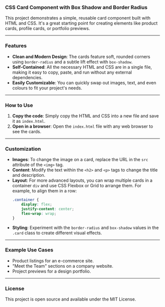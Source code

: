 ### CSS Card Component with Box Shadow and Border Radius

This project demonstrates a simple, reusable card component built with HTML and CSS. It's a great starting point for creating elements like product cards, profile cards, or portfolio previews.

-----

### Features

  - **Clean and Modern Design**: The cards feature soft, rounded corners using `border-radius` and a subtle lift effect with `box-shadow`.
  - **Self-Contained**: All the necessary HTML and CSS are in a single file, making it easy to copy, paste, and run without any external dependencies.
  - **Easily Customizable**: You can quickly swap out images, text, and even colours to fit your project's needs.

-----

### How to Use

1.  **Copy the code**: Simply copy the HTML and CSS into a new file and save it as `index.html`.
2.  **Open in a browser**: Open the `index.html` file with any web browser to see the cards.

-----

### Customization

  - **Images**: To change the image on a card, replace the URL in the `src` attribute of the `<img>` tag.
  - **Content**: Modify the text within the `<h2>` and `<p>` tags to change the title and description.
  - **Layout**: For more advanced layouts, you can wrap multiple cards in a container `div` and use CSS Flexbox or Grid to arrange them. For example, to align them in a row:
    ```css
    .container {
        display: flex;
        justify-content: center;
        flex-wrap: wrap;
    }
    ```
  - **Styling**: Experiment with the `border-radius` and `box-shadow` values in the `.card` class to create different visual effects.

-----

### Example Use Cases

  - Product listings for an e-commerce site.
  - "Meet the Team" sections on a company website.
  - Project previews for a design portfolio.

-----

### License

This project is open source and available under the MIT License.
